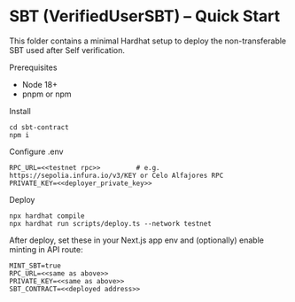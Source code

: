 SBT (VerifiedUserSBT) – Quick Start
===================================

This folder contains a minimal Hardhat setup to deploy the non-transferable SBT used after Self verification.

Prerequisites
- Node 18+
- pnpm or npm

Install
```
cd sbt-contract
npm i
```

Configure .env
```
RPC_URL=<<testnet rpc>>         # e.g. https://sepolia.infura.io/v3/KEY or Celo Alfajores RPC
PRIVATE_KEY=<<deployer_private_key>>
```

Deploy
```
npx hardhat compile
npx hardhat run scripts/deploy.ts --network testnet
```

After deploy, set these in your Next.js app env and (optionally) enable minting in API route:
```
MINT_SBT=true
RPC_URL=<<same as above>>
PRIVATE_KEY=<<same as above>>
SBT_CONTRACT=<<deployed address>>
```


